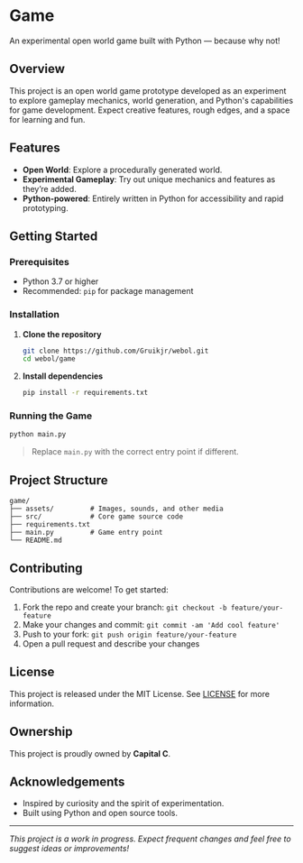 # Game

An experimental open world game built with Python — because why not!

## Overview

This project is an open world game prototype developed as an experiment to explore gameplay mechanics, world generation, and Python's capabilities for game development. Expect creative features, rough edges, and a space for learning and fun.

## Features

- **Open World**: Explore a procedurally generated world.
- **Experimental Gameplay**: Try out unique mechanics and features as they’re added.
- **Python-powered**: Entirely written in Python for accessibility and rapid prototyping.

## Getting Started

### Prerequisites

- Python 3.7 or higher
- Recommended: `pip` for package management

### Installation

1. **Clone the repository**
    ```bash
    git clone https://github.com/Gruikjr/webol.git
    cd webol/game
    ```
2. **Install dependencies**
    ```bash
    pip install -r requirements.txt
    ```

### Running the Game

```bash
python main.py
```

> Replace `main.py` with the correct entry point if different.

## Project Structure

```
game/
├── assets/         # Images, sounds, and other media
├── src/            # Core game source code
├── requirements.txt
├── main.py         # Game entry point
└── README.md
```

## Contributing

Contributions are welcome! To get started:

1. Fork the repo and create your branch: `git checkout -b feature/your-feature`
2. Make your changes and commit: `git commit -am 'Add cool feature'`
3. Push to your fork: `git push origin feature/your-feature`
4. Open a pull request and describe your changes

## License

This project is released under the MIT License. See [LICENSE](../LICENSE) for more information.

## Ownership

This project is proudly owned by **Capital C**.

## Acknowledgements

- Inspired by curiosity and the spirit of experimentation.
- Built using Python and open source tools.

---

*This project is a work in progress. Expect frequent changes and feel free to suggest ideas or improvements!*